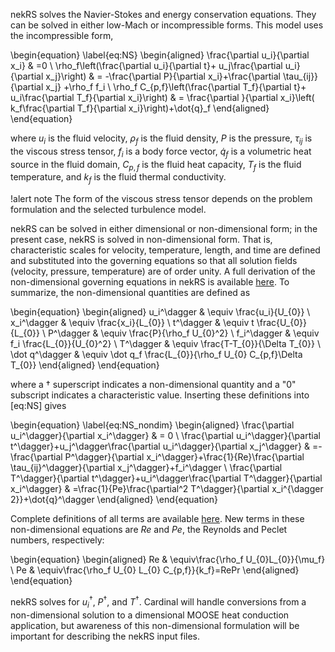 nekRS solves the Navier-Stokes and energy conservation equations.
They can be solved in either low-Mach or incompressible forms.
This model uses the incompressible form,

\begin{equation}
\label{eq:NS}
\begin{aligned}
\frac{\partial u_i}{\partial x_i} & =0 \\
\rho_f\left(\frac{\partial u_i}{\partial t}+ u_j\frac{\partial u_i}{\partial x_j}\right) & =
-\frac{\partial P}{\partial x_i}+\frac{\partial \tau_{ij}}{\partial x_j} +\rho_f f_i \\
\rho_f C_{p,f}\left(\frac{\partial T_f}{\partial t}+ u_i\frac{\partial T_f}{\partial x_i}\right) & =
\frac{\partial }{\partial x_i}\left( k_f\frac{\partial T_f}{\partial x_i}\right)+\dot{q}_f
\end{aligned}
\end{equation}

where $u_i$ is the fluid velocity, $\rho_f$ is the fluid density, $P$ is the pressure, $\tau_{ij}$
is the viscous stress tensor, $f_i$ is a body force vector, $\dot{q}_f$
is a volumetric heat source in the fluid domain, $C_{p,f}$ is the fluid heat capacity,
$T_f$ is the fluid temperature, and $k_f$ is the fluid thermal conductivity. 

!alert note
The form of the viscous stress tensor depends on the problem formulation and the selected turbulence model.

nekRS can be solved in either dimensional or non-dimensional form; in the present case,
nekRS is solved in non-dimensional form. That is, characteristic scales for velocity,
temperature, length, and time are defined and substituted into the governing equations
so that all solution fields (velocity, pressure, temperature) are of order unity.
A full derivation of the non-dimensional governing equations in nekRS is available
[here](https://nekrsdoc.readthedocs.io/en/latest/theory.html#non-dimensional-formulation).
To summarize, the non-dimensional quantities are defined as

\begin{equation}
\begin{aligned}
u_i^\dagger & \equiv \frac{u_i}{U_{0}} \\
x_i^\dagger & \equiv \frac{x_i}{L_{0}} \\
t^\dagger & \equiv t \frac{U_{0}}{L_{0}} \\
P^\dagger & \equiv \frac{P}{\rho_f U_{0}^2} \\
f_i^\dagger & \equiv f_i \frac{L_{0}}{U_{0}^2} \\
T^\dagger & \equiv \frac{T-T_{0}}{\Delta T_{0}} \\
\dot q^\dagger & \equiv \dot q_f \frac{L_{0}}{\rho_f U_{0} C_{p,f}\Delta T_{0}}
\end{aligned}
\end{equation}

where a $\dagger$ superscript indicates a non-dimensional quantity and a "$0$" subscript indicates
a characteristic value. Inserting these definitions into [eq:NS] gives

\begin{equation}
\label{eq:NS_nondim}
\begin{aligned}
\frac{\partial u_i^\dagger}{\partial x_i^\dagger} & = 0 \\
\frac{\partial u_i^\dagger}{\partial t^\dagger}+u_j^\dagger\frac{\partial u_i^\dagger}{\partial x_j^\dagger} & =-\frac{\partial P^\dagger}{\partial x_i^\dagger}+\frac{1}{Re}\frac{\partial \tau_{ij}^\dagger}{\partial x_j^\dagger}+f_i^\dagger \\
\frac{\partial T^\dagger}{\partial t^\dagger}+u_i^\dagger\frac{\partial T^\dagger}{\partial x_i^\dagger} & =\frac{1}{Pe}\frac{\partial^2 T^\dagger}{\partial x_i^{\dagger 2}}+\dot{q}^\dagger
\end{aligned}
\end{equation}

Complete definitions of all terms are
available [here](https://nekrsdoc.readthedocs.io/en/latest/theory.html#non-dimensional-formulation).
New terms in these non-dimensional equations are $Re$ and $Pe$, the Reynolds and Peclet numbers,
respectively:

\begin{equation}
\begin{aligned}
Re & \equiv\frac{\rho_f U_{0}L_{0}}{\mu_f} \\
Pe & \equiv\frac{\rho_f U_{0} L_{0} C_{p,f}}{k_f}=RePr
\end{aligned}
\end{equation}

nekRS solves for $u_i^\dagger$, $P^\dagger$, and $T^\dagger$. Cardinal will handle
conversions from a non-dimensional solution to a dimensional MOOSE heat conduction application,
but awareness of this non-dimensional formulation will be important for describing the
nekRS input files.

